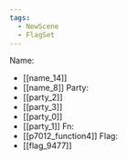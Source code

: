 ```yaml
---
tags:
  - NewScene
  - FlagSet
---
```

Name:
- [[name_14]]
- [[name_8]]
Party:
- [[party_2]]
- [[party_3]]
- [[party_0]]
- [[party_1]]
Fn:
- [[p7012_function4]]
Flag:
- [[flag_9477]]
